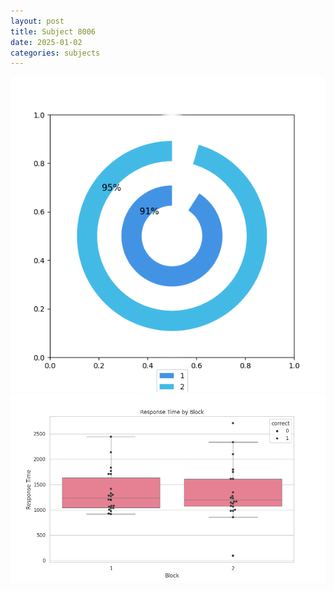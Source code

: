```yaml
---
layout: post
title: Subject 8006
date: 2025-01-02
categories: subjects
---
```


![](data/8006/run-8/8006__acc_test.png)
![](data/8006/run-8/8006_rt.png)
